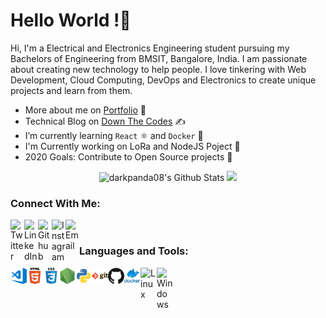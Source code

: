 # Hello World !👋

Hi, I'm a Electrical and Electronics Engineering student pursuing my Bachelors of Engineering from BMSIT, Bangalore, India. I am passionate about creating new technology to help people. I love tinkering with Web Development, Cloud Computing, DevOps and Electronics to create unique projects and learn from them.

- More about me on [Portfolio][portfolio] 📃
- Technical Blog on [Down The Codes][downthecodes] ✍
- I’m currently learning `React` ⚛ and `Docker` 🐳
- I'm Currently working on LoRa and NodeJS Poject 📡
- 2020 Goals: Contribute to Open Source projects 🥅

<p align="center">
  <img alt="darkpanda08's Github Stats" src="https://github-readme-stats.vercel.app/api?username=darkpanda08&show_icons=true&include_all_commits=true&hide_border=true" />
<!-- <img alt="profile pic" width="195px" src="https://avatars1.githubusercontent.com/u/37241276?s=460&u=0405afecb198c3541abeb92f2eaf3de9fd59455f&v=4" /> -->
<img src="https://github-readme-stats.anuraghazra1.vercel.app/api/top-langs/?username=darkpanda08&hide=css&hide_border=true" />
</p>

<!-- Websites -->
[portfolio]: https://thedarkpanda.tech
[twitter]: https://www.twitter.com/cineetranjan08
[downthecodes]: https://downthe.codes
[linkedin]: https://www.linkedin.com/in/darkpanda08
[github]: https://www.github.com/darkpanda08
[instagram]: https://www.instagram.com/vineetr1999
[gmail]: mailto:vineetranjan65@gmail.com


### Connect With Me:

[<img align="left" alt="Twitter" width="22px" src="https://image.flaticon.com/icons/svg/733/733579.svg" />][twitter]
[<img align="left" alt="LinkedIn" width="22px" src="https://image.flaticon.com/icons/svg/1384/1384062.svg" />][linkedin]
[<img align="left" alt="Github" width="22px" src="https://image.flaticon.com/icons/svg/733/733553.svg" />][github]
[<img align="left" alt="Instagram" width="22px" src="https://image.flaticon.com/icons/svg/733/733558.svg" />][instagram]
[<img align="left" alt="Email" width="22px" src="https://image.flaticon.com/icons/svg/732/732200.svg" />][gmail]

<br />

### Languages and Tools:

[<img align="left" alt="Visual Studio Code" width="26px" src="https://raw.githubusercontent.com/github/explore/80688e429a7d4ef2fca1e82350fe8e3517d3494d/topics/visual-studio-code/visual-studio-code.png" />](https://www.google.com/search?&q=Visual+Studio+Code)
[<img align="left" alt="HTML5" width="26px" src="https://raw.githubusercontent.com/github/explore/80688e429a7d4ef2fca1e82350fe8e3517d3494d/topics/html/html.png" />](https://www.google.com/search?&q=HTML5)
[<img align="left" alt="CSS3" width="26px" src="https://raw.githubusercontent.com/github/explore/80688e429a7d4ef2fca1e82350fe8e3517d3494d/topics/css/css.png" />](https://www.google.com/search?&q=CSS)
[<img align="left" alt="Node.js" width="26px" src="https://raw.githubusercontent.com/github/explore/80688e429a7d4ef2fca1e82350fe8e3517d3494d/topics/nodejs/nodejs.png" />](https://www.google.com/search?&q=Nodejs)
[<img align="left" alt="Python" width="26px" src="https://raw.githubusercontent.com/PKief/vscode-material-icon-theme/master/icons/python.svg" />](https://www.google.com/search?&q=Python)
[<img align="left" alt="Git" width="26px" src="https://raw.githubusercontent.com/github/explore/80688e429a7d4ef2fca1e82350fe8e3517d3494d/topics/git/git.png" />](https://www.google.com/search?&q=Git)
[<img align="left" alt="GitHub" width="26px" src="https://raw.githubusercontent.com/github/explore/78df643247d429f6cc873026c0622819ad797942/topics/github/github.png" />](https://www.google.com/search?&q=Github)
[<img align="left" alt="Docker" width="26px" src="https://raw.githubusercontent.com/github/explore/80688e429a7d4ef2fca1e82350fe8e3517d3494d/topics/docker/docker.png" />](https://www.google.com/search?&q=Docker)
[<img align="left" alt="Linux" width="26px" src="https://image.flaticon.com/icons/svg/226/226772.svg" />](https://www.google.com/search?&q=Linux)
[<img align="left" alt="Windows" width="26px" src="https://image.flaticon.com/icons/svg/882/882702.svg" />](https://www.google.com/search?&q=Windows)

<br />
<br />
